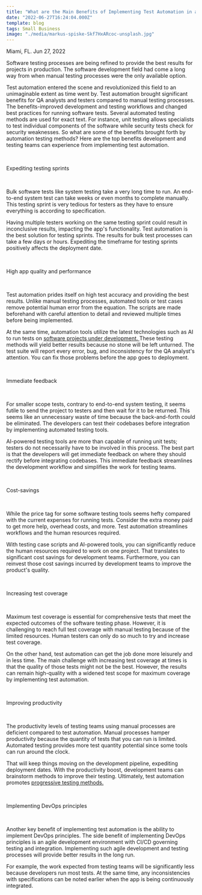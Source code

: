 ```yaml
---
title: "What are the Main Benefits of Implementing Test Automation in a Working Process?"
date: "2022-06-27T16:24:04.000Z"
template: blog
tags: Small Business
image: "./media/markus-spiske-Skf7HxARcoc-unsplash.jpg"
---
```


Miami, FL. Jun 27, 2022

Software testing processes are being refined to provide the best results for projects in production. The software development field had come a long way from when manual testing processes were the only available option.
 
Test automation entered the scene and revolutionized this field to an unimaginable extent as time went by. Test automation brought significant benefits for QA analysts and testers compared to manual testing processes. The benefits-improved development and testing workflows and changed best practices for running software tests. Several automated testing methods are used for exact text. For instance, unit testing allows specialists to test individual components of the software while security tests check for security weaknesses.  So what are some of the benefits brought forth by automation testing methods? Here are the top benefits development and testing teams can experience from implementing test automation.

<br>

<title-2>Expediting testing sprints</title-2>

<br>

Bulk software tests like system testing take a very long time to run. An end-to-end system test can take weeks or even months to complete manually. This testing sprint is very tedious for testers as they have to ensure everything is according to specification.
 
Having multiple testers working on the same testing sprint could result in inconclusive results, impacting the app's functionality. Test automation is the best solution for testing sprints. The results for bulk test processes can take a few days or hours. Expediting the timeframe for testing sprints positively affects the deployment date.

<br>

<title-2>High app quality and performance</title-2>

<br>

Test automation prides itself on high test accuracy and providing the best results. Unlike manual testing processes, automated tools or test cases remove potential human error from the equation. The scripts are made beforehand with careful attention to detail and reviewed multiple times before being implemented.

At the same time, automation tools utilize the latest technologies such as AI to run tests on <a target="_blank" href="https://www.ibm.com/topics/software-development">   software projects under development. </a> These testing methods will yield better results because no stone will be left unturned. The test suite will report every error, bug, and inconsistency for the QA analyst's attention. You can fix those problems before the app goes to deployment.

<br>

<title-2>Immediate feedback</title-2>

<br>

For smaller scope tests, contrary to end-to-end system testing, it seems futile to send the project to testers and then wait for it to be returned. This seems like an unnecessary waste of time because the back-and-forth could be eliminated. The developers can test their codebases before integration by implementing automated testing tools.
 
AI-powered testing tools are more than capable of running unit tests; testers do not necessarily have to be involved in this process. The best part is that the developers will get immediate feedback on where they should rectify before integrating codebases. This immediate feedback streamlines the development workflow and simplifies the work for testing teams.

<br>

<title-2>Cost-savings</title-2>

<br>

While the price tag for some software testing tools seems hefty compared with the current expenses for running tests. Consider the extra money paid to get more help, overhead costs, and more. Test automation streamlines workflows and the human resources required.
 
With testing case scripts and AI-powered tools, you can significantly reduce the human resources required to work on one project. That translates to significant cost savings for development teams. Furthermore, you can reinvest those cost savings incurred by development teams to improve the product's quality.

<br>

<title-2>Increasing test coverage</title-2>

<br>

Maximum test coverage is essential for comprehensive tests that meet the expected outcomes of the software testing phase. However, it is challenging to reach full test coverage with manual testing because of the limited resources. Human testers can only do so much to try and increase test coverage.
 
On the other hand, test automation can get the job done more leisurely and in less time. The main challenge with increasing test coverage at times is that the quality of those tests might not be the best. However, the results can remain high-quality with a widened test scope for maximum coverage by implementing test automation.

<br>

<title-2>Improving productivity</title-2>

<br>

The productivity levels of testing teams using manual processes are deficient compared to test automation. Manual processes hamper productivity because the quantity of tests that you can run is limited. Automated testing provides more test quantity potential since some tools can run around the clock.

That will keep things moving on the development pipeline, expediting deployment dates. With the productivity boost, development teams can brainstorm methods to improve their testing. Ultimately, test automation promotes <a target="_blank" href="https://www.geeksforgeeks.org/progressive-testing-in-software-testing/">   progressive testing methods. </a>

<br>

<title-2>Implementing DevOps principles</title-2>

<br>

Another key benefit of implementing test automation is the ability to implement DevOps principles. The side benefit of implementing DevOps principles is an agile development environment with CI/CD governing testing and integration. Implementing such agile development and testing processes will provide better results in the long run.
 
For example, the work expected from testing teams will be significantly less because developers run most tests. At the same time, any inconsistencies with specifications can be noted earlier when the app is being continuously integrated.
